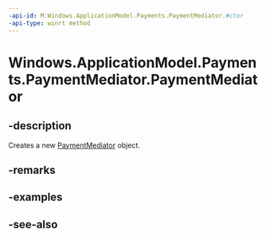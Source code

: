 ```yaml
---
-api-id: M:Windows.ApplicationModel.Payments.PaymentMediator.#ctor
-api-type: winrt method
---
```


<!-- Method syntax
public PaymentMediator()
-->

# Windows.ApplicationModel.Payments.PaymentMediator.PaymentMediator

## -description
Creates a new [PaymentMediator](paymentmediator.md) object.

## -remarks

## -examples

## -see-also